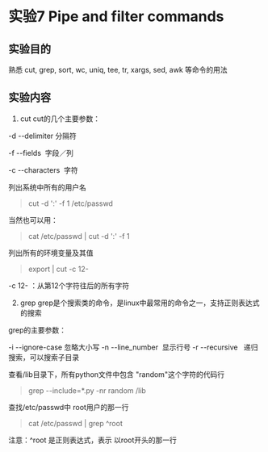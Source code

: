 # 实验7 Pipe and filter commands
## 实验目的
熟悉 cut, grep, sort, wc, uniq, tee, tr, xargs, sed, awk 等命令的用法
## 实验内容

1. cut 
cut的几个主要参数：

-d  --delimiter 分隔符

-f  --fields  字段／列

-c  --characters  字符

列出系统中所有的用户名
> cut -d ':' -f 1 /etc/passwd

当然也可以用：
> cat /etc/passwd | cut -d ':' -f 1

列出所有的环境变量及其值
> export | cut -c 12-

-c 12- ：从第12个字符往后的所有字符

2. grep
grep是个搜索类的命令，是linux中最常用的命令之一，支持正则表达式的搜索

grep的主要参数：

-i  --ignore-case  忽略大小写
-n  --line_number  显示行号
-r  --recursive   递归搜索，可以搜索子目录

查看/lib目录下，所有python文件中包含 "random"这个字符的代码行
> grep --include=*.py -nr random /lib

查找/etc/passwd中 root用户的那一行
> cat /etc/passwd | grep ^root  

注意：^root 是正则表达式，表示 以root开头的那一行
